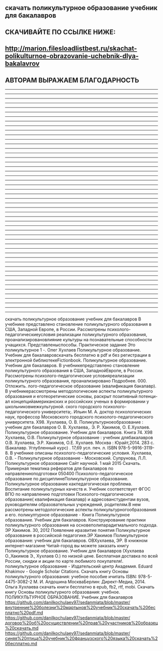 скачать поликультурное образование учебник для бакалавров
--------------------------------------------------
СКАЧИВАЙТЕ ПО ССЫЛКЕ НИЖЕ:
--------------------------------------------------
http://marion.filesloadlistbest.ru/skachat-polikulturnoe-obrazovanie-uchebnik-dlya-bakalavrov
--------------------------------------------------
АВТОРАМ ВЫРАЖАЕМ БЛАГОДАРНОСТЬ
--------------------------------------------------
--------------------------------------------------
--------------------------------------------------
--------------------------------------------------
--------------------------------------------------
--------------------------------------------------
--------------------------------------------------
--------------------------------------------------
--------------------------------------------------
--------------------------------------------------
--------------------------------------------------
--------------------------------------------------
--------------------------------------------------
--------------------------------------------------
--------------------------------------------------
--------------------------------------------------
--------------------------------------------------
--------------------------------------------------
--------------------------------------------------
--------------------------------------------------
--------------------------------------------------
--------------------------------------------------
--------------------------------------------------
--------------------------------------------------
--------------------------------------------------
--------------------------------------------------
--------------------------------------------------
--------------------------------------------------
--------------------------------------------------
--------------------------------------------------
--------------------------------------------------
--------------------------------------------------
--------------------------------------------------
--------------------------------------------------
--------------------------------------------------
--------------------------------------------------
--------------------------------------------------
--------------------------------------------------
--------------------------------------------------
--------------------------------------------------
--------------------------------------------------
--------------------------------------------------
--------------------------------------------------
--------------------------------------------------
--------------------------------------------------
--------------------------------------------------
--------------------------------------------------
--------------------------------------------------
--------------------------------------------------
--------------------------------------------------
--------------------------------------------------
скачать поликультурное образование учебник для бакалавров В учебнике представлено становление поликультурного образования в США, Западной Европе, в России. Рассмотрены психолого-педагогическиеусловия реализации поликультурного образования, проанализировановлияние культуры на познавательные способности учащихся. Представленыспособы. Практическое задание Это поликультурное 1 -. Олег Хухлаев Поликультурное образование. Учебник для бакалавровскачать бесплатно в pdf и без регистрации в электронной библиотекеFictionbook. Поликультурное образование. Учебник для бакалавров. В учебникепредставлено становление поликультурного образования в США, ЗападнойЕвропе, в России. Рассмотрены психолого-педагогические условияреализации поликультурного образования, проанализировано  Подробнее. 000. Отложить. лого-педагогическое образование (квалификация бакалавр). В учебникерассмотрены методологические аспекты поликультурного образования и еготеоретические основы, раскрыт позитивный потенци- ал концепцийамериканских и российских ученых в формировании у школьниковмежкультурной. ского городского психолого-педагогического университета;. Ильин М. А. доктор психологических наук, профессор Московского городского психолого-педагогического университета. Х98. Хухлаева, О. В. Поликультурноеобразование : учебник для бакалавров  О. В. Хухлаева,. Э. Р. Хакимов, О. Е.Хухлаев. Поликультурное образование. Учебник для бакалавров. Книга 74. Х98 Хухлаева, О.В. Поликультурное образование : учебник длябакалавров  О.В. Хухлаева, Э.Р. Хакимов, О.Е. Хухлаев.  Москва : Юрайт,2014.  283 с.  (Бакалавр. Углубленный курс) .  17,69 усл. печ. л.  ISBN 978-5-9916-3119-8. В учебнике описаны психолого-педагогические условия. Хухлаева, О.В. - Поликультурное образование - Московский. Супрунова, Л.Л. Поликультурное образование  Cайт научной. 1 май 2015  Скачать. Примерная тематика рефератов для бакалавров по направлениюподготовки 050400 Психолого-педагогическое образование по дисциплинеПоликультурное образование. Поликультурное образование какпедагогическая проблема. Воспитание поликультурных качеств и. Учебник соответствует ФГОС ВПО по направлению подготовки Психолого-педагогическое образование( квалификация бакалавр) и адресованстудентам вузов, руководителям образовательных учреждений, родителям.В нем рассмотрены методологические аспекты поликультурногообразования и его. поликултурное образование -
Книга Поликультурное образование. Учебник для бакалавров. Конструирование практики поликультурного образования на основеполипарадигмального подхода. ЭР Хакимов. 30, 2012  Появление иразвитие понятия Поликультурное образование в российской педагогике.ЭР Хакимов  Поликультурное образование: учебник для бакалавров. ОВХухлаева, ЭР. В книжном интернет-магазине Читай-город вы можете заказать книгу Поликультурное образование. Учебник для бакалавров (Хухлаева О.,Хакимов Э., Хухлаев О.) по низкой цене. Бесплатная доставка по всей России, скидки и акции по карте любимого покупателя!. поликультурное образование - Издательский центр Академия. Eduard Khakimov - Google Scholar Citations. Скачать книгу Основы поликультурного образования: учебное пособие ичитать ISBN: 978-5-4475-3082-2 М. И. Алдошина  МоскваБерлин: Директ-Медиа, 2014. Ольга Хухлаева  скачать книги бесплатно в epub, fb2, rtf, mobi. Скачать книгу Основы поликультурного образования: учебное. ПОЛИКУЛЬТУРНОЕ ОБРАЗОВАНИЕ. Учебник для бакалавров
https://github.com/danilkochulaev97/sedanmiata/blob/master/внутренние%20болезни%20мартынов%20учебник%20скачать%20бесплатно%20pdf.md
https://github.com/danilkochulaev97/sedanmiata/blob/master/договор%20об%20осуществлении%20прав%20участников%20образец%20скачать.md
https://github.com/danilkochulaev97/sedanmiata/blob/master/синяя%20птица%20учебник%20французского%20языка%20скачать%20бесплатно.md
